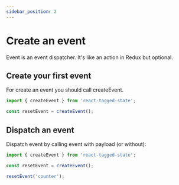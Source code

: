 ```yaml
---
sidebar_position: 2
---
```


# Create an event

Event is an event dispatcher. It's like an action in Redux but optional.

## Create your first event

For create an event you should call createEvent.

```typescript
import { createEvent } from 'react-tagged-state';

const resetEvent = createEvent();
```

## Dispatch an event

Dispatch event by calling event with payload (or without):

```typescript
import { createEvent } from 'react-tagged-state';

const resetEvent = createEvent();

resetEvent('counter');
```
